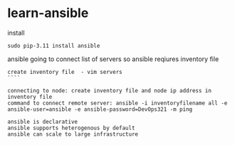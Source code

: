 # learn-ansible

install
``````
sudo pip-3.11 install ansible

`````````

ansible going to connect list of servers so ansible reqiures inventory file

`````
create inventory file  - vim servers
````

connecting to node: create inventory file and node ip address in inventory file
command to connect remote server: ansible -i inventoryfilename all -e ansible-user=ansible -e ansible-password=DevOps321 -m ping

``````
````````````````````
ansible is declarative
ansible supports heterogenous by default
ansible can scale to large infrastructure
